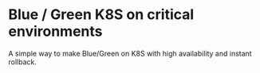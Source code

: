 # Blue / Green K8S on critical environments

A simple way to make Blue/Green on K8S with high availability and instant rollback.
